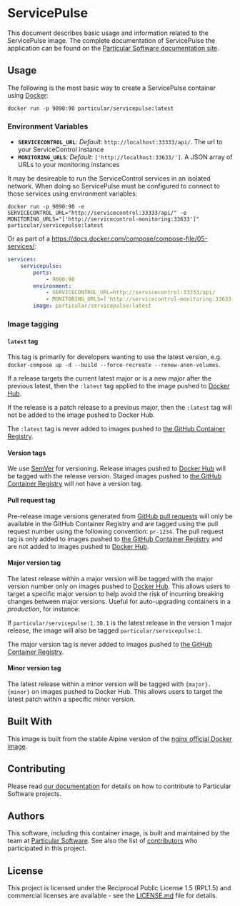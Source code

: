 # ServicePulse

This document describes basic usage and information related to the ServicePulse image. The complete documentation of ServicePulse the application can be found on the [Particular Software documentation site](https://docs.particular.net/servicepulse/).

## Usage

The following is the most basic way to create a ServicePulse container using [Docker](https://www.docker.com/):

```shell
docker run -p 9090:90 particular/servicepulse:latest
```

### Environment Variables

- **`SERVICECONTROL_URL`**: _Default_: `http://localhost:33333/api/`. The url to your ServiceControl instance
- **`MONITORING_URLS`**: _Default_: `['http://localhost:33633/']`. A JSON array of URLs to your monitoring instances

It may be desireable to run the ServiceControl services in an isolated network. When doing so ServicePulse must be configured to connect to those services using environment variables:

```shell
docker run -p 9090:90 -e SERVICECONTROL_URL="http://servicecontrol:33333/api/" -e MONITORING_URLS="['http://servicecontrol-monitoring:33633']" particular/servicepulse:latest
```

Or as part of a https://docs.docker.com/compose/compose-file/05-services/:

```yaml
services:
    servicepulse:
        ports:
            - 9090:90
        environment:
            - SERVICECONTROL_URL=http://servicecontrol:33333/api/
            - MONITORING_URLS=['http://servicecontrol-monitoring:33633']
        image: particular/servicepulse:latest
```

### Image tagging

#### `latest` tag

This tag is primarily for developers wanting to use the latest version, e.g. `docker-compose up -d --build --force-recreate --renew-anon-volumes`.

If a release targets the current latest major or is a new major after the previous latest, then the `:latest` tag applied to the image pushed to [Docker Hub](https://hub.docker.com/r/particular/servicepulse).

If the release is a patch release to a previous major, then the `:latest` tag will not be added to the image pushed to Docker Hub.

The `:latest` tag is never added to images pushed to [the GitHub Container Registry](https://github.com/Particular/ServicePulse/pkgs/container/servicepulse).

#### Version tags

We use [SemVer](http://semver.org/) for versioning. Release images pushed to [Docker Hub](https://hub.docker.com/r/particular/servicepulse) will be tagged with the release version. Staged images pushed to [the GitHub Container Registry](https://github.com/Particular/ServicePulse/pkgs/container/servicepulse) will not have a version tag.

#### Pull request tag

Pre-release image versions generated from [GitHub pull requests](https://github.com/Particular/ServicePulse/pulls) will only be available in the GitHub Container Registry and are tagged using the pull request number using the following convention: `pr-1234`. The pull request tag is only added to images pushed to [the GitHub Container Registry](https://github.com/Particular/ServicePulse/pkgs/container/servicepulse) and are not added to images pushed to [Docker Hub](https://hub.docker.com/r/particular/servicepulse).

#### Major version tag

The latest release within a major version will be tagged with the major version number only on images pushed to [Docker Hub](https://hub.docker.com/r/particular/servicepulse). This allows users to target a specific major version to help avoid the risk of incurring breaking changes between major versions. Useful for auto-upgrading containers in a _production_, for instance:

If `particular/servicepulse:1.30.1` is the latest release in the version 1 major release, the image will also be tagged `particular/servicepulse:1`.

The major version tag is never added to images pushed to [the GitHub Container Registry](https://github.com/Particular/ServicePulse/pkgs/container/servicepulse).

#### Minor version tag

The latest release within a minor version will be tagged with `{major}.{minor}` on images pushed to Docker Hub. This allows users to target the latest patch within a specific minor version.

## Built With

This image is built from the stable Alpine version of the [nginx official Docker image](https://hub.docker.com/_/nginx/).

## Contributing

Please read [our documentation](https://docs.particular.net/platform/contributing) for details on how to contribute to Particular Software projects.

## Authors

This software, including this container image, is built and maintained by the team at [Particular Software](https://particular.net). See also the list of [contributors](https://github.com/Particular/ServicePulse/graphs/contributors) who participated in this project.

## License

This project is licensed under the Reciprocal Public License 1.5 (RPL1.5) and commercial licenses are available - see the [LICENSE.md](https://github.com/Particular/ServicePulse/blob/master/LICENSE.md) file for details.